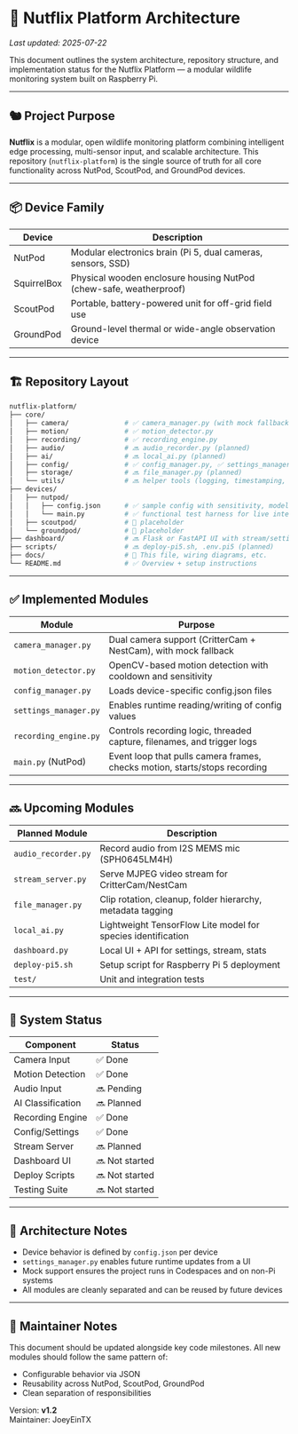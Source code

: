 # 🧠 Nutflix Platform Architecture

_Last updated: 2025-07-22_

This document outlines the system architecture, repository structure, and implementation status for the Nutflix Platform — a modular wildlife monitoring system built on Raspberry Pi.

---

## 🐿️ Project Purpose

**Nutflix** is a modular, open wildlife monitoring platform combining intelligent edge processing, multi-sensor input, and scalable architecture. This repository (`nutflix-platform`) is the single source of truth for all core functionality across NutPod, ScoutPod, and GroundPod devices.

---

## 📦 Device Family

| Device     | Description                                                         |
|------------|---------------------------------------------------------------------|
| NutPod     | Modular electronics brain (Pi 5, dual cameras, sensors, SSD)       |
| SquirrelBox| Physical wooden enclosure housing NutPod (chew-safe, weatherproof) |
| ScoutPod   | Portable, battery-powered unit for off-grid field use              |
| GroundPod  | Ground-level thermal or wide-angle observation device              |

---

## 🏗️ Repository Layout

```bash
nutflix-platform/
├── core/
│   ├── camera/              # ✅ camera_manager.py (with mock fallback)
│   ├── motion/              # ✅ motion_detector.py
│   ├── recording/           # ✅ recording_engine.py
│   ├── audio/               # 🔜 audio_recorder.py (planned)
│   ├── ai/                  # 🔜 local_ai.py (planned)
│   ├── config/              # ✅ config_manager.py, ✅ settings_manager.py
│   ├── storage/             # 🔜 file_manager.py (planned)
│   └── utils/               # 🔜 helper tools (logging, timestamping, etc.)
├── devices/
│   ├── nutpod/
│   │   ├── config.json      # ✅ sample config with sensitivity, model path, etc.
│   │   └── main.py          # ✅ functional test harness for live integration
│   ├── scoutpod/            # 🧱 placeholder
│   └── groundpod/           # 🧱 placeholder
├── dashboard/               # 🔜 Flask or FastAPI UI with stream/settings endpoints
├── scripts/                 # 🔜 deploy-pi5.sh, .env.pi5 (planned)
├── docs/                    # 📄 This file, wiring diagrams, etc.
└── README.md                # ✅ Overview + setup instructions
```

---

## ✅ Implemented Modules

| Module                  | Purpose                                                                 |
|-------------------------|-------------------------------------------------------------------------|
| `camera_manager.py`     | Dual camera support (CritterCam + NestCam), with mock fallback          |
| `motion_detector.py`    | OpenCV-based motion detection with cooldown and sensitivity             |
| `config_manager.py`     | Loads device-specific config.json files                                 |
| `settings_manager.py`   | Enables runtime reading/writing of config values                        |
| `recording_engine.py`   | Controls recording logic, threaded capture, filenames, and trigger logs |
| `main.py` (NutPod)      | Event loop that pulls camera frames, checks motion, starts/stops recording |

---

## 🔜 Upcoming Modules

| Planned Module           | Description                                                   |
|--------------------------|---------------------------------------------------------------|
| `audio_recorder.py`      | Record audio from I2S MEMS mic (SPH0645LM4H)                 |
| `stream_server.py`       | Serve MJPEG video stream for CritterCam/NestCam              |
| `file_manager.py`        | Clip rotation, cleanup, folder hierarchy, metadata tagging   |
| `local_ai.py`            | Lightweight TensorFlow Lite model for species identification |
| `dashboard.py`           | Local UI + API for settings, stream, stats                   |
| `deploy-pi5.sh`          | Setup script for Raspberry Pi 5 deployment                   |
| `test/`                  | Unit and integration tests                                   |

---

## 📅 System Status

| Component          | Status        |
|--------------------|---------------|
| Camera Input       | ✅ Done        |
| Motion Detection   | ✅ Done        |
| Audio Input        | 🔜 Pending     |
| AI Classification  | 🔜 Planned     |
| Recording Engine   | ✅ Done        |
| Config/Settings    | ✅ Done        |
| Stream Server      | 🔜 Planned     |
| Dashboard UI       | 🔜 Not started |
| Deploy Scripts     | 🔜 Not started |
| Testing Suite      | 🔜 Not started |

---

## 🧠 Architecture Notes

- Device behavior is defined by `config.json` per device
- `settings_manager.py` enables future runtime updates from a UI
- Mock support ensures the project runs in Codespaces and on non-Pi systems
- All modules are cleanly separated and can be reused by future devices

---

## 💬 Maintainer Notes

This document should be updated alongside key code milestones. All new modules should follow the same pattern of:

- Configurable behavior via JSON
- Reusability across NutPod, ScoutPod, GroundPod
- Clean separation of responsibilities

Version: **v1.2**  
Maintainer: JoeyEinTX  
